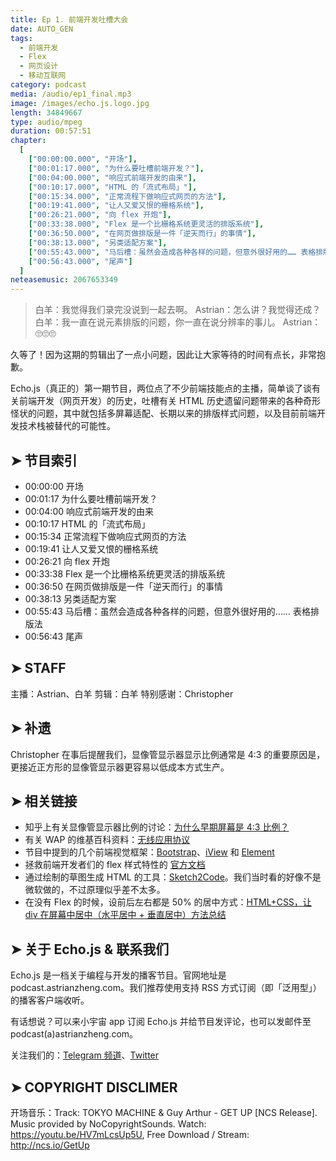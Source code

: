 ```yaml
---
title: Ep 1. 前端开发吐槽大会
date: AUTO_GEN
tags:
  - 前端开发
  - Flex
  - 网页设计
  - 移动互联网
category: podcast
media: /audio/ep1_final.mp3
image: /images/echo.js.logo.jpg
length: 34849667
type: audio/mpeg
duration: 00:57:51
chapter:
  [
    ["00:00:00.000", "开场"],
    ["00:01:17.000", "为什么要吐槽前端开发？"],
    ["00:04:00.000", "响应式前端开发的由来"],
    ["00:10:17.000", "HTML 的「流式布局」"],
    ["00:15:34.000", "正常流程下做响应式网页的方法"],
    ["00:19:41.000", "让人又爱又恨的栅格系统"],
    ["00:26:21.000", "向 flex 开炮"],
    ["00:33:38.000", "Flex 是一个比栅格系统更灵活的排版系统"],
    ["00:36:50.000", "在网页做排版是一件「逆天而行」的事情"],
    ["00:38:13.000", "另类适配方案"],
    ["00:55:43.000", "马后槽：虽然会造成各种各样的问题，但意外很好用的…… 表格排版法"],
    ["00:56:43.000", "尾声"]
  ]
neteasemusic: 2067653349
---
```




> 白羊：我觉得我们录完没说到一起去啊。
> Astrian：怎么讲？我觉得还成？
> 白羊：我一直在说元素排版的问题，你一直在说分辨率的事儿。
> Astrian：🙄🙄🙄

久等了！因为这期的剪辑出了一点小问题，因此让大家等待的时间有点长，非常抱歉。

Echo.js（真正的）第一期节目，两位点了不少前端技能点的主播，简单谈了谈有关前端开发（网页开发）的历史，吐槽有关 HTML 历史遗留问题带来的各种奇形怪状的问题，其中就包括多屏幕适配、长期以来的排版样式问题，以及目前前端开发技术栈被替代的可能性。

## ➤ 节目索引

- 00:00:00 开场
- 00:01:17 为什么要吐槽前端开发？
- 00:04:00 响应式前端开发的由来
- 00:10:17 HTML 的「流式布局」
- 00:15:34 正常流程下做响应式网页的方法
- 00:19:41 让人又爱又恨的栅格系统
- 00:26:21 向 flex 开炮
- 00:33:38 Flex 是一个比栅格系统更灵活的排版系统
- 00:36:50 在网页做排版是一件「逆天而行」的事情
- 00:38:13 另类适配方案
- 00:55:43 马后槽：虽然会造成各种各样的问题，但意外很好用的…… 表格排版法
- 00:56:43 尾声

## ➤ STAFF

主播：Astrian、白羊
剪辑：白羊
特别感谢：Christopher

## ➤ 补遗

Christopher 在事后提醒我们，显像管显示器显示比例通常是 4:3 的重要原因是，更接近正方形的显像管显示器更容易以低成本方式生产。

## ➤ 相关链接

- 知乎上有关显像管显示器比例的讨论：[为什么早期屏幕是 4:3 比例？](https://www.zhihu.com/question/68339359/answer/526086056)
- 有关 WAP 的维基百科资料：[无线应用协议](https://zh.wikipedia.org/wiki/%E6%97%A0%E7%BA%BF%E5%BA%94%E7%94%A8%E5%8D%8F%E8%AE%AE)
- 节目中提到的几个前端视觉框架：[Bootstrap](https://getbootstrap.com/)、[iView](https://www.iviewui.com/) 和 [Element](https://element.eleme.cn)
- 拯救前端开发者们的 flex 样式特性的 [官方文档](https://developer.mozilla.org/zh-CN/docs/Web/CSS/flex)
- 通过绘制的草图生成 HTML 的工具：[Sketch2Code](https://sketch2code.azurewebsites.net/)。我们当时看的好像不是微软做的，不过原理似乎差不太多。
- 在没有 Flex 的时候，设前后左右都是 50% 的居中方式：[HTML+CSS，让 div 在屏幕中居中（水平居中 + 垂直居中）方法总结](https://blog.csdn.net/qq_32623363/article/details/77101971)

## ➤ 关于 Echo.js & 联系我们

Echo.js 是一档关于编程与开发的播客节目。官网地址是 podcast.astrianzheng.com。我们推荐使用支持 RSS 方式订阅（即「泛用型」）的播客客户端收听。

有话想说？可以来小宇宙 app 订阅 Echo.js 并给节目发评论，也可以发邮件至 podcast(a)astrianzheng.com。

关注我们的：[Telegram 频道](https://t.me/echojspodcast)、[Twitter](https://twitter.com/echojspodcast)

## ➤ COPYRIGHT DISCLIMER

开场音乐：Track: TOKYO MACHINE & Guy Arthur - GET UP [NCS Release]. Music provided by NoCopyrightSounds. Watch: https://youtu.be/HV7mLcsUp5U, Free Download / Stream: http://ncs.io/GetUp
